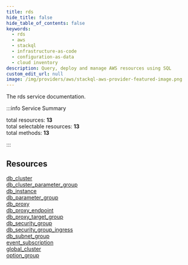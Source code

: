 ```yaml
---
title: rds
hide_title: false
hide_table_of_contents: false
keywords:
  - rds
  - aws
  - stackql
  - infrastructure-as-code
  - configuration-as-data
  - cloud inventory
description: Query, deploy and manage AWS resources using SQL
custom_edit_url: null
image: /img/providers/aws/stackql-aws-provider-featured-image.png
---
```


The rds service documentation.

:::info Service Summary

<div class="row">
<div class="providerDocColumn">
<span>total resources:&nbsp;<b>13</b></span><br />
<span>total selectable resources:&nbsp;<b>13</b></span><br />
<span>total methods:&nbsp;<b>13</b></span><br />
</div>
</div>

:::

## Resources
<div class="row">
<div class="providerDocColumn">
<a href="/providers/aws/rds/db_cluster/">db_cluster</a><br />
<a href="/providers/aws/rds/db_cluster_parameter_group/">db_cluster_parameter_group</a><br />
<a href="/providers/aws/rds/db_instance/">db_instance</a><br />
<a href="/providers/aws/rds/db_parameter_group/">db_parameter_group</a><br />
<a href="/providers/aws/rds/db_proxy/">db_proxy</a><br />
<a href="/providers/aws/rds/db_proxy_endpoint/">db_proxy_endpoint</a><br />
<a href="/providers/aws/rds/db_proxy_target_group/">db_proxy_target_group</a>
</div>
<div class="providerDocColumn">
<a href="/providers/aws/rds/db_security_group/">db_security_group</a><br />
<a href="/providers/aws/rds/db_security_group_ingress/">db_security_group_ingress</a><br />
<a href="/providers/aws/rds/db_subnet_group/">db_subnet_group</a><br />
<a href="/providers/aws/rds/event_subscription/">event_subscription</a><br />
<a href="/providers/aws/rds/global_cluster/">global_cluster</a><br />
<a href="/providers/aws/rds/option_group/">option_group</a>
</div>
</div>